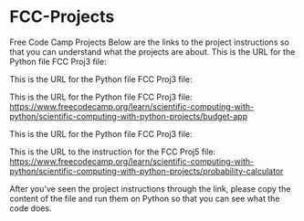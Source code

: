 # FCC-Projects
Free Code Camp Projects
  Below are the links to the project instructions so that you can understand what the projects are about.
   This is the URL for the Python file FCC Proj3 file:

   
   This is the URL for the Python file FCC Proj3 file:
   
   
   This is the URL for the Python file FCC Proj3 file:
   https://www.freecodecamp.org/learn/scientific-computing-with-python/scientific-computing-with-python-projects/budget-app

  This is the URL for the Python file FCC Proj3 file:

  
  This is the URL to the instruction for the FCC Proj5 file:
  https://www.freecodecamp.org/learn/scientific-computing-with-python/scientific-computing-with-python-projects/probability-calculator

  After you've seen the project instructions through the link, please copy the content of the file and run them on Python so that you can see what the code does.
